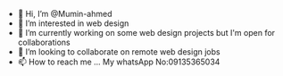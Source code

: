 - 👋 Hi, I’m @Mumin-ahmed
- 👀 I’m interested in web design 
- 🌱 I’m currently working on some web design projects but I'm open for collaborations
- 💞️ I’m looking to collaborate on remote web design jobs
- 📫 How to reach me ... My whatsApp No:09135365034

<!---
Mumin-ahmed is a Front-end Web designer
--->
